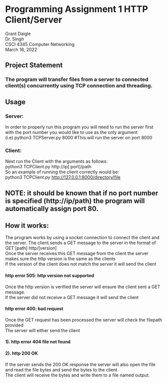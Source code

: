# Programming Assignment 1 HTTP Client/Server<br>
Grant Daigle<br>
Dr. Singh<br>
CSCI 4345 Computer Networking<br>
March 16, 2022<br>
## Project Statement<br>
### The program will transfer files from a server to connected client(s) concurrently using TCP connection and threading.<br>
## Usage<br>
### Server:<br>
In order to properly run this program you will need to run the server first with the port number you would like to use as the only argument<br>
(i.e) python3 TCPServer.py 8000 #This will run the server on port 8000<br>
### Client:<br>
Next run the Client with the arguments as follows:<br>
 python3 TCPClient.py http://ip[:port]/path<br>
So an example of running the client correctly would be:<br>
  python3 TCPClient.py http://127.0.0.1:8000/directory/file<br>
## NOTE: it should be known that if no port number is specified (http://ip/path) the program will automatically assign port 80.<br>
## How it works: <br>
The program works by using a socket connection to connect the client and the server. The client sends a GET message to the server in the format of <br>
GET [path] http/[version]<br>
Once the server receives this GET message from the client the server makes sure the http version is the same as the clients<br>
If the version of the client does not match the server it will send the client<br>
#### http error 505: http version not supported<br>
Once the http version is verified the server will ensure the client sent a GET message. <br>
If the server did not receive a GET message it will send the client<br>
#### http error 400: bad request<br>
Once the GET request has been processed the server will check the filepath provided<br>
The server will either send the client<br>
#### 1). http error 404 file not found
#### 2). http 200 OK
If the server sends the 200 OK response the server will also open the file and read the file bytes and send the bytes to the client<br>
The client will receive the bytes and write them to a file named output.
